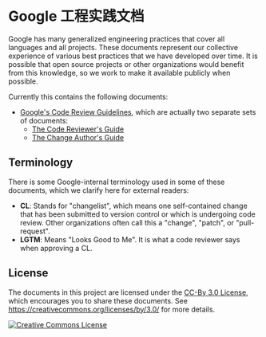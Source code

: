 # Google 工程实践文档

Google has many generalized engineering practices that cover all languages and
all projects. These documents represent our collective experience of various
best practices that we have developed over time. It is possible that open source
projects or other organizations would benefit from this knowledge, so we work to
make it available publicly when possible.

Currently this contains the following documents:

*   [Google's Code Review Guidelines](review/index.md), which are actually two
    separate sets of documents:
    *   [The Code Reviewer's Guide](review/reviewer/index.md)
    *   [The Change Author's Guide](review/developer/index.md)

## Terminology

There is some Google-internal terminology used in some of these documents, which
we clarify here for external readers:

*   **CL**: Stands for "changelist", which means one self-contained change that
    has been submitted to version control or which is undergoing code review.
    Other organizations often call this a "change", "patch", or "pull-request".
*   **LGTM**: Means "Looks Good to Me". It is what a code reviewer says when
    approving a CL.

## License

The documents in this project are licensed under the
[CC-By 3.0 License](LICENSE), which encourages you to share these documents. See
<https://creativecommons.org/licenses/by/3.0/> for more details.

<a rel="license" href="https://creativecommons.org/licenses/by/3.0/"><img alt="Creative Commons License" style="border-width:0" src="https://i.creativecommons.org/l/by/3.0/88x31.png" /></a>
